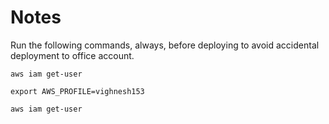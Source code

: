 # Notes

Run the following commands, always, before deploying 
to avoid accidental deployment to office account.

```shell
aws iam get-user

export AWS_PROFILE=vighnesh153

aws iam get-user
```

